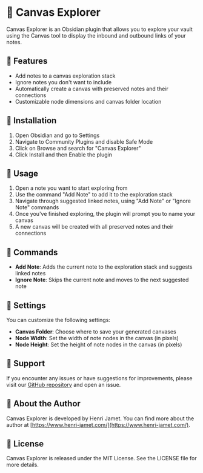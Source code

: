 # 🦉 Canvas Explorer

Canvas Explorer is an Obsidian plugin that allows you to explore your vault using the Canvas tool to display the inbound and outbound links of your notes.

## 🐘 Features

- Add notes to a canvas exploration stack
- Ignore notes you don't want to include
- Automatically create a canvas with preserved notes and their connections
- Customizable node dimensions and canvas folder location

## 🦋 Installation

1. Open Obsidian and go to Settings
2. Navigate to Community Plugins and disable Safe Mode
3. Click on Browse and search for "Canvas Explorer"
4. Click Install and then Enable the plugin

## 🦒 Usage

1. Open a note you want to start exploring from
2. Use the command "Add Note" to add it to the exploration stack
3. Navigate through suggested linked notes, using "Add Note" or "Ignore Note" commands
4. Once you've finished exploring, the plugin will prompt you to name your canvas
5. A new canvas will be created with all preserved notes and their connections

## 🦁 Commands

- **Add Note**: Adds the current note to the exploration stack and suggests linked notes
- **Ignore Note**: Skips the current note and moves to the next suggested note

## 🐠 Settings

You can customize the following settings:

- **Canvas Folder**: Choose where to save your generated canvases
- **Node Width**: Set the width of note nodes in the canvas (in pixels)
- **Node Height**: Set the height of note nodes in the canvas (in pixels)

## 🦜 Support

If you encounter any issues or have suggestions for improvements, please visit our [GitHub repository](https://github.com/yourusername/canvas-explorer) and open an issue.

## 🦚 About the Author

Canvas Explorer is developed by Henri Jamet. You can find more about the author at [https://www.henri-jamet.com/](https://www.henri-jamet.com/).

## 🐳 License

Canvas Explorer is released under the MIT License. See the LICENSE file for more details.